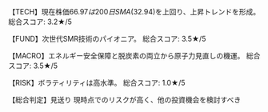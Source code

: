 【TECH】現在株価$66.97は200日SMA($32.94)を上回り、上昇トレンドを形成。
総合スコア: 3.2★/5

【FUND】次世代SMR技術のパイオニア。
総合スコア: 3.5★/5

【MACRO】エネルギー安全保障と脱炭素の両立から原子力見直しの機運。
総合スコア: 3.5★/5

【RISK】ボラティリティは高水準。
総合スコア: 1.0★/5

【総合判定】見送り
現時点でのリスクが高く、他の投資機会を検討すべき
